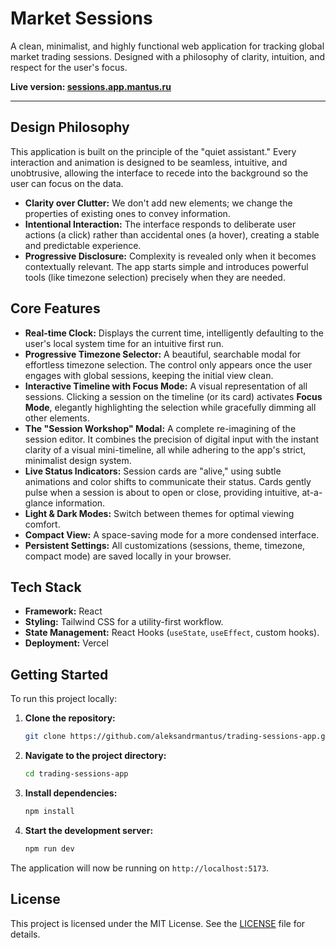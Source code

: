 # Market Sessions

A clean, minimalist, and highly functional web application for tracking global market trading sessions. Designed with a philosophy of clarity, intuition, and respect for the user's focus.

**Live version: [sessions.app.mantus.ru](https://sessions.app.mantus.ru)**

---

## Design Philosophy

This application is built on the principle of the "quiet assistant." Every interaction and animation is designed to be seamless, intuitive, and unobtrusive, allowing the interface to recede into the background so the user can focus on the data.

-   **Clarity over Clutter:** We don't add new elements; we change the properties of existing ones to convey information.
-   **Intentional Interaction:** The interface responds to deliberate user actions (a click) rather than accidental ones (a hover), creating a stable and predictable experience.
-   **Progressive Disclosure:** Complexity is revealed only when it becomes contextually relevant. The app starts simple and introduces powerful tools (like timezone selection) precisely when they are needed.

## Core Features

-   **Real-time Clock:** Displays the current time, intelligently defaulting to the user's local system time for an intuitive first run.
-   **Progressive Timezone Selector:** A beautiful, searchable modal for effortless timezone selection. The control only appears once the user engages with global sessions, keeping the initial view clean.
-   **Interactive Timeline with Focus Mode:** A visual representation of all sessions. Clicking a session on the timeline (or its card) activates **Focus Mode**, elegantly highlighting the selection while gracefully dimming all other elements.
-   **The "Session Workshop" Modal:** A complete re-imagining of the session editor. It combines the precision of digital input with the instant clarity of a visual mini-timeline, all while adhering to the app's strict, minimalist design system.
-   **Live Status Indicators:** Session cards are "alive," using subtle animations and color shifts to communicate their status. Cards gently pulse when a session is about to open or close, providing intuitive, at-a-glance information.
-   **Light & Dark Modes:** Switch between themes for optimal viewing comfort.
-   **Compact View:** A space-saving mode for a more condensed interface.
-   **Persistent Settings:** All customizations (sessions, theme, timezone, compact mode) are saved locally in your browser.

## Tech Stack

-   **Framework:** React
-   **Styling:** Tailwind CSS for a utility-first workflow.
-   **State Management:** React Hooks (`useState`, `useEffect`, custom hooks).
-   **Deployment:** Vercel

## Getting Started

To run this project locally:

1.  **Clone the repository:**
    ```bash
    git clone https://github.com/aleksandrmantus/trading-sessions-app.git
    ```
2.  **Navigate to the project directory:**
    ```bash
    cd trading-sessions-app
    ```
3.  **Install dependencies:**
    ```bash
    npm install
    ```
4.  **Start the development server:**
    ```bash
    npm run dev
    ```
The application will now be running on `http://localhost:5173`.

## License

This project is licensed under the MIT License. See the [LICENSE](LICENSE) file for details.
